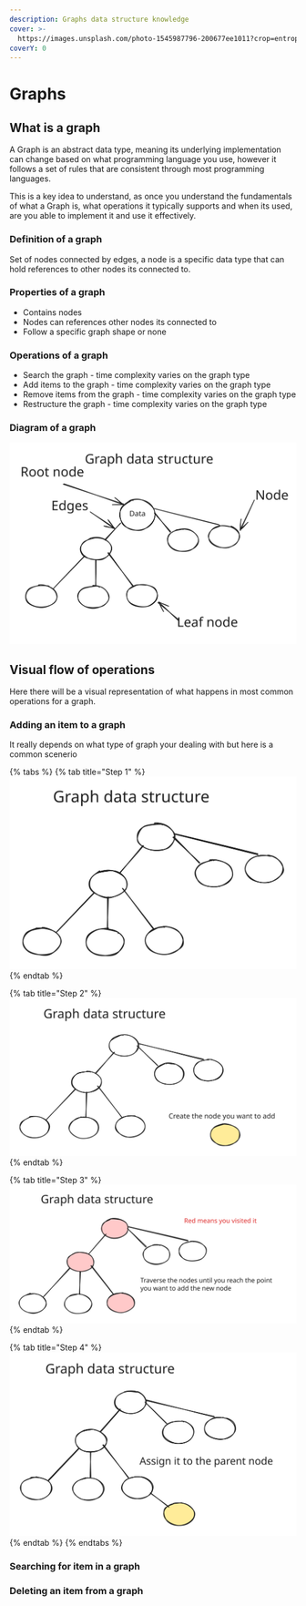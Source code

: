 ```yaml
---
description: Graphs data structure knowledge
cover: >-
  https://images.unsplash.com/photo-1545987796-200677ee1011?crop=entropy&cs=srgb&fm=jpg&ixid=M3wxOTcwMjR8MHwxfHNlYXJjaHwxfHxuZXR3b3JrfGVufDB8fHx8MTcwODk3MzI0MHww&ixlib=rb-4.0.3&q=85
coverY: 0
---
```


# Graphs

## What is a graph

A Graph is an abstract data type, meaning its underlying implementation can change based on what programming language you use, however it follows a set of rules that are consistent through most programming languages.

This is a key idea to understand, as once you understand the fundamentals of what a Graph  is, what operations it typically supports and when its used, are you able to implement it and use it effectively.

### Definition of a graph

Set of nodes connected by edges, a node is a specific data type that can hold references to other nodes its connected to.

### Properties of a graph

* Contains nodes
* Nodes can references other nodes its connected to
* Follow a specific graph shape or none

### Operations of a graph

* Search the graph - time complexity varies on the graph type
* Add items to the graph - time complexity varies on the graph type
* Remove items from the graph - time complexity varies on the graph type
* Restructure the graph - time complexity varies on the graph type

### Diagram of a graph

<img src="../../.gitbook/assets/file.excalidraw.svg" alt="" class="gitbook-drawing">

## Visual flow of operations

Here there will be a visual representation of what happens in most common operations for a graph.

### Adding an item to a graph

It really depends on what type of graph your dealing with but here is a common scenerio

{% tabs %}
{% tab title="Step 1" %}
<img src="../../.gitbook/assets/file.excalidraw (57).svg" alt="" class="gitbook-drawing">
{% endtab %}

{% tab title="Step 2" %}
<img src="../../.gitbook/assets/file.excalidraw (58).svg" alt="" class="gitbook-drawing">
{% endtab %}

{% tab title="Step 3" %}
<img src="../../.gitbook/assets/file.excalidraw (59).svg" alt="" class="gitbook-drawing">
{% endtab %}

{% tab title="Step 4" %}
<img src="../../.gitbook/assets/file.excalidraw (60).svg" alt="" class="gitbook-drawing">
{% endtab %}
{% endtabs %}

### Searching for item in a graph

### Deleting an item from a graph

